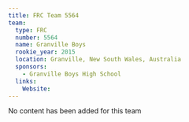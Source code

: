 ```yaml
---
title: FRC Team 5564
team:
  type: FRC
  number: 5564
  name: Granville Boys
  rookie_year: 2015
  location: Granville, New South Wales, Australia
  sponsors:
    - Granville Boys High School
  links:
    Website: 
---
```

No content has been added for this team